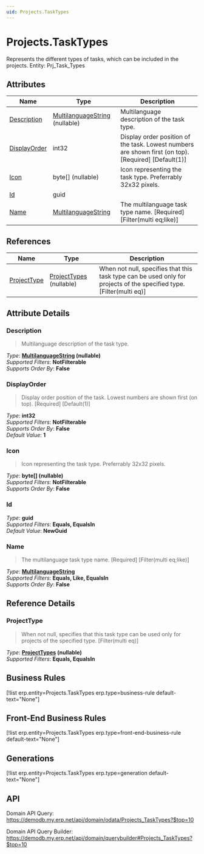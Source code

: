 ```yaml
---
uid: Projects.TaskTypes
---
```

# Projects.TaskTypes

Represents the different types of tasks, which can be included in the projects. Entity: Prj_Task_Types

## Attributes

| Name | Type | Description |
| ---- | ---- | --- |
| [Description](Projects.TaskTypes.md#description) | [MultilanguageString](../data-types.md#multilanguagestring) (nullable) | Multilanguage description of the task type. 
| [DisplayOrder](Projects.TaskTypes.md#displayorder) | int32 | Display order position of the task. Lowest numbers are shown first (on top). [Required] [Default(1)] 
| [Icon](Projects.TaskTypes.md#icon) | byte[] (nullable) | Icon representing the task type. Preferrably 32x32 pixels. 
| [Id](Projects.TaskTypes.md#id) | guid |  
| [Name](Projects.TaskTypes.md#name) | [MultilanguageString](../data-types.md#multilanguagestring) | The multilanguage task type name. [Required] [Filter(multi eq;like)] 

## References

| Name | Type | Description |
| ---- | ---- | --- |
| [ProjectType](Projects.TaskTypes.md#projecttype) | [ProjectTypes](Projects.ProjectTypes.md) (nullable) | When not null, specifies that this task type can be used only for projects of the specified type. [Filter(multi eq)] |


## Attribute Details

### Description

> Multilanguage description of the task type.

_Type_: **[MultilanguageString](../data-types.md#multilanguagestring) (nullable)**  
_Supported Filters_: **NotFilterable**  
_Supports Order By_: **False**  

### DisplayOrder

> Display order position of the task. Lowest numbers are shown first (on top). [Required] [Default(1)]

_Type_: **int32**  
_Supported Filters_: **NotFilterable**  
_Supports Order By_: **False**  
_Default Value_: **1**  

### Icon

> Icon representing the task type. Preferrably 32x32 pixels.

_Type_: **byte[] (nullable)**  
_Supported Filters_: **NotFilterable**  
_Supports Order By_: **False**  

### Id

_Type_: **guid**  
_Supported Filters_: **Equals, EqualsIn**  
_Default Value_: **NewGuid**  

### Name

> The multilanguage task type name. [Required] [Filter(multi eq;like)]

_Type_: **[MultilanguageString](../data-types.md#multilanguagestring)**  
_Supported Filters_: **Equals, Like, EqualsIn**  
_Supports Order By_: **False**  


## Reference Details

### ProjectType

> When not null, specifies that this task type can be used only for projects of the specified type. [Filter(multi eq)]

_Type_: **[ProjectTypes](Projects.ProjectTypes.md) (nullable)**  
_Supported Filters_: **Equals, EqualsIn**  



## Business Rules

[!list erp.entity=Projects.TaskTypes erp.type=business-rule default-text="None"]

## Front-End Business Rules

[!list erp.entity=Projects.TaskTypes erp.type=front-end-business-rule default-text="None"]

## Generations

[!list erp.entity=Projects.TaskTypes erp.type=generation default-text="None"]

## API

Domain API Query:
<https://demodb.my.erp.net/api/domain/odata/Projects_TaskTypes?$top=10>

Domain API Query Builder:
<https://demodb.my.erp.net/api/domain/querybuilder#Projects_TaskTypes?$top=10>

